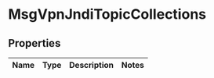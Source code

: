 
# MsgVpnJndiTopicCollections

## Properties
Name | Type | Description | Notes
------------ | ------------- | ------------- | -------------



